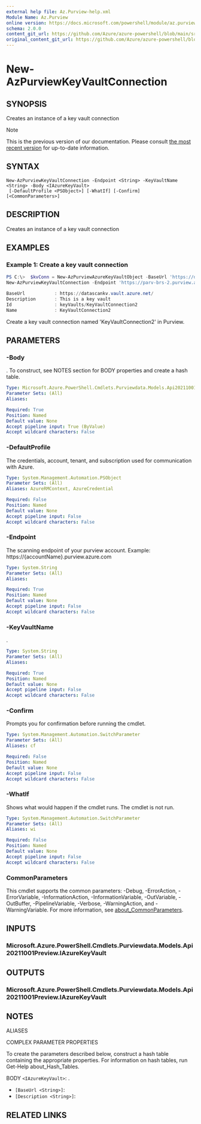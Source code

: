 ```yaml
---
external help file: Az.Purview-help.xml
Module Name: Az.Purview
online version: https://docs.microsoft.com/powershell/module/az.purview/new-azpurviewkeyvaultconnection
schema: 2.0.0
content_git_url: https://github.com/Azure/azure-powershell/blob/main/src/Purview/Purview/help/New-AzPurviewKeyVaultConnection.md
original_content_git_url: https://github.com/Azure/azure-powershell/blob/main/src/Purview/Purview/help/New-AzPurviewKeyVaultConnection.md
---
```


# New-AzPurviewKeyVaultConnection

## SYNOPSIS
Creates an instance of a key vault connection

> [!NOTE]
>This is the previous version of our documentation. Please consult [the most recent version](/powershell/module/az.purview/new-azpurviewkeyvaultconnection) for up-to-date information.

## SYNTAX

```
New-AzPurviewKeyVaultConnection -Endpoint <String> -KeyVaultName <String> -Body <IAzureKeyVault>
 [-DefaultProfile <PSObject>] [-WhatIf] [-Confirm] [<CommonParameters>]
```

## DESCRIPTION
Creates an instance of a key vault connection

## EXAMPLES

### Example 1: Create a key vault connection
```powershell
PS C:\>  $kvConn = New-AzPurviewAzureKeyVaultObject -BaseUrl 'https://datascankv.vault.azure.net/' -Description 'This is a key vault'
New-AzPurviewKeyVaultConnection -Endpoint 'https://parv-brs-2.purview.azure.com/' -KeyVaultName KeyVaultConnection2 -Body $kvConn

BaseUrl           : https://datascankv.vault.azure.net/
Description       : This is a key vault
Id                : keyVaults/KeyVaultConnection2
Name              : KeyVaultConnection2
```

Create a key vault connection named 'KeyVaultConnection2' in Purview.

## PARAMETERS

### -Body
.
To construct, see NOTES section for BODY properties and create a hash table.

```yaml
Type: Microsoft.Azure.PowerShell.Cmdlets.Purviewdata.Models.Api20211001Preview.IAzureKeyVault
Parameter Sets: (All)
Aliases:

Required: True
Position: Named
Default value: None
Accept pipeline input: True (ByValue)
Accept wildcard characters: False
```

### -DefaultProfile
The credentials, account, tenant, and subscription used for communication with Azure.

```yaml
Type: System.Management.Automation.PSObject
Parameter Sets: (All)
Aliases: AzureRMContext, AzureCredential

Required: False
Position: Named
Default value: None
Accept pipeline input: False
Accept wildcard characters: False
```

### -Endpoint
The scanning endpoint of your purview account.
Example: https://{accountName}.purview.azure.com

```yaml
Type: System.String
Parameter Sets: (All)
Aliases:

Required: True
Position: Named
Default value: None
Accept pipeline input: False
Accept wildcard characters: False
```

### -KeyVaultName
.

```yaml
Type: System.String
Parameter Sets: (All)
Aliases:

Required: True
Position: Named
Default value: None
Accept pipeline input: False
Accept wildcard characters: False
```

### -Confirm
Prompts you for confirmation before running the cmdlet.

```yaml
Type: System.Management.Automation.SwitchParameter
Parameter Sets: (All)
Aliases: cf

Required: False
Position: Named
Default value: None
Accept pipeline input: False
Accept wildcard characters: False
```

### -WhatIf
Shows what would happen if the cmdlet runs.
The cmdlet is not run.

```yaml
Type: System.Management.Automation.SwitchParameter
Parameter Sets: (All)
Aliases: wi

Required: False
Position: Named
Default value: None
Accept pipeline input: False
Accept wildcard characters: False
```

### CommonParameters
This cmdlet supports the common parameters: -Debug, -ErrorAction, -ErrorVariable, -InformationAction, -InformationVariable, -OutVariable, -OutBuffer, -PipelineVariable, -Verbose, -WarningAction, and -WarningVariable. For more information, see [about_CommonParameters](http://go.microsoft.com/fwlink/?LinkID=113216).

## INPUTS

### Microsoft.Azure.PowerShell.Cmdlets.Purviewdata.Models.Api20211001Preview.IAzureKeyVault

## OUTPUTS

### Microsoft.Azure.PowerShell.Cmdlets.Purviewdata.Models.Api20211001Preview.IAzureKeyVault

## NOTES

ALIASES

COMPLEX PARAMETER PROPERTIES

To create the parameters described below, construct a hash table containing the appropriate properties. For information on hash tables, run Get-Help about_Hash_Tables.


BODY `<IAzureKeyVault>`: .
  - `[BaseUrl <String>]`: 
  - `[Description <String>]`: 

## RELATED LINKS
